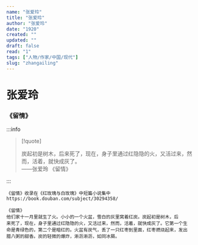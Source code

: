 ```yaml
---
name: "张爱玲"
title: "张爱玲"
author: "张爱玲"
date: "1920"
created: ""
updated: ""
draft: false
read: "1"
tags: ["人物/作家/中国/现代"]
slug: "zhangailing"
---
```


# 张爱玲

### 《留情》

:::info

> [!quote]
>
> 炭起初是树木，后来死了，现在，身子里通过红隐隐的火，又活过来，然而，活着，就快成灰了。  
> ——张爱玲 《留情》

:::

```
《留情》收录在《红玫瑰与白玫瑰》中短篇小说集中
https://book.douban.com/subject/30294358/

《留情》
他们家十一月里就生了火。小小的一个火盆，雪白的灰里窝着红炭。炭起初是树木，后
来死了，现在，身子里通过红隐隐的火，又活过来，然而，活着，就快成灰了。它第一个生
命是青绿色的，第二个是暗红的。火盆有炭气，丢了一只红枣到里面，红枣燃烧起来，发出
腊八粥的甜香。炭的轻微的爆炸，淅沥淅沥，如同冰屑。
```
